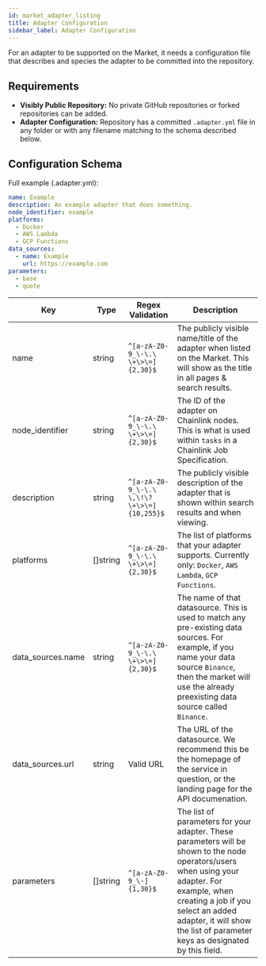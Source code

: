 ```yaml
---
id: market_adapter_listing
title: Adapter Configuration
sidebar_label: Adapter Configuration
---
```


For an adapter to be supported on the Market, it needs a configuration file that describes and species the adapter to 
be committed into the repository.

## Requirements

- **Visibly Public Repository:** No private GitHub repositories or forked repositories can be added.
- **Adapter Configuration:** Repository has a committed `.adapter.yml` file in any folder or with any filename matching 
to the schema described below.

## Configuration Schema

Full example (.adapter.yml):

```yaml
name: Example
description: An example adapter that does something.
node_identifier: example
platforms:
  - Docker
  - AWS Lambda
  - GCP Functions
data_sources:
  - name: Example
    url: https://example.com
parameters:
  - base
  - quote
```

| Key               | Type     | Regex Validation                           | Description                                                                                                                                                                                                                                                         |
|-------------------|----------|--------------------------------------------|---------------------------------------------------------------------------------------------------------------------------------------------------------------------------------------------------------------------------------------------------------------------|
| name              | string   | `^[a-zA-Z0-9_\-\.\ \+\>\=]{2,30}$`         | The publicly visible name/title of the adapter when listed on the Market. This will show as the title in all pages & search results.                                                                                                                                |
| node_identifier   | string   | `^[a-zA-Z0-9_\-\.\ \+\>\=]{2,30}$`         | The ID of the adapter on Chainlink nodes. This is what is used within `tasks` in a Chainlink Job Specification.                                                                                                                                                     |
| description       | string   | `^[a-zA-Z0-9_\-\.\ \,\!\?\+\>\=]{10,255}$` | The publicly visible description of the adapter that is shown within search results and when viewing.                                                                                                                                                               |
| platforms         | []string | `^[a-zA-Z0-9_\-\.\ \+\>\=]{2,30}$`         | The list of platforms that your adapter supports. Currently only: `Docker`, `AWS Lambda`, `GCP Functions`.                                                                                                                                                             |
| data_sources.name | string   | `^[a-zA-Z0-9_\-\.\ \+\>\=]{2,30}$`         | The name of that datasource. This is used to match any pre-existing data sources. For example, if you name your data source `Binance`, then the market will use the already preexisting data source called `Binance`.                                               |
| data_sources.url  | string   | Valid URL                                  | The URL of the datasource. We recommend this be the homepage of the service in question, or the landing page for the API documenation.                                                                                                                              |
| parameters        | []string | `^[a-zA-Z0-9_\-]{1,30}$`                   | The list of parameters for your adapter. These parameters will be shown to the node operators/users when using your adapter. For example, when creating a job if you select an added adapter, it will show the list of parameter keys as designated by this field.  |
